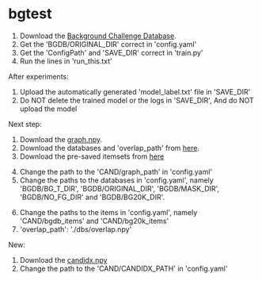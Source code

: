 # bgtest

1. Download the [Background Challenge Database](https://www.dropbox.com/s/0vv2qsc4ywb4z5v/original.tar.gz?dl=0).
2. Get the 'BGDB/ORIGINAL_DIR' correct in 'config.yaml'
3. Get the 'ConfigPath' and 'SAVE_DIR' correct in 'train.py'
4. Run the lines in 'run_this.txt'

After experiments:
1. Upload the automatically generated 'model_label.txt' file in 'SAVE_DIR'
2. Do NOT delete the trained model or the logs in 'SAVE_DIR', And do NOT upload the model




Next step:
1. Download the [graph.npy](https://drive.google.com/drive/u/0/folders/1pM8Er3xVfHL1fl5e2KOMwd8CLtqdhaeQ).
2. Download the databases and 'overlap_path' from [here](https://drive.google.com/drive/u/0/folders/1Qyh0_kOOq-lvXSOHt5i8q-yTwP5A6csI).
3. Download the pre-saved itemsets from [here](https://drive.google.com/drive/u/0/folders/1GHmzBLKQTDDYESn24K5oVoqZePJOgRPa)
<!-- 3. Download the pretrained segmentation tools from [here](https://drive.google.com/drive/u/0/folders/1pM8Er3xVfHL1fl5e2KOMwd8CLtqdhaeQ). -->
4. Change the path to the 'CAND/graph_path' in 'config.yaml'
5. Change the paths to the databases in 'config.yaml', namely 'BGDB/BG_T_DIR', 'BGDB/ORIGINAL_DIR', 'BGDB/MASK_DIR', 'BGDB/NO_FG_DIR' and 'BGDB/BG20K_DIR'.
<!-- 6. Change the paths to the segmentation tools in 'config.yaml', namely 'SCENE/scene_model', 'SEGMENT/encoder_path', and 'SEGMENT/decoder_path'. -->
6. Change the paths to the items in 'config.yaml', namely 'CAND/bgdb_items' and 'CAND/bg20k_items'
7. 'overlap_path': './dbs/overlap.npy'


New:
1. Download the [candidx.npy](https://drive.google.com/drive/u/0/folders/1pM8Er3xVfHL1fl5e2KOMwd8CLtqdhaeQ)
2. Change the path to the 'CAND/CANDIDX_PATH' in 'config.yaml'
